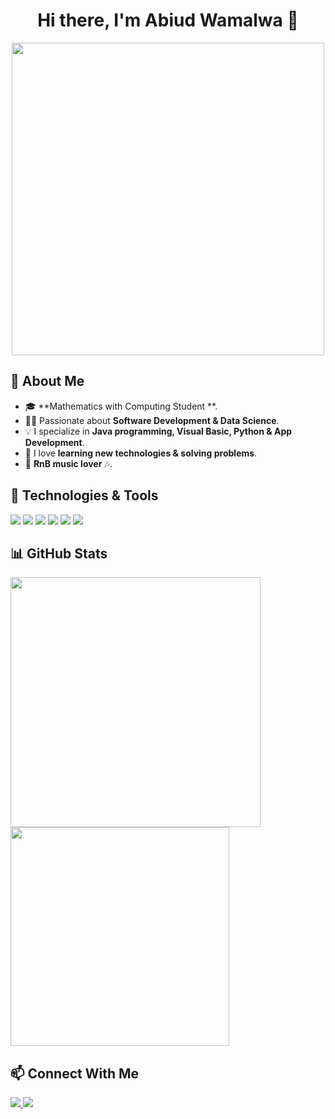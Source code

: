 <h1 align="center">Hi there, I'm Abiud Wamalwa 👋</h1>

<p align="center">
  <img src="https://media.giphy.com/media/qgQUggAC3Pfv687qPC/giphy.gif" width="500px">
</p>

## 🧐 About Me
- 🎓 **Mathematics with Computing Student **.
- 👨‍💻 Passionate about **Software Development & Data Science**.
- 💡 I specialize in **Java programming, Visual Basic, Python & App Development**.
- 📖 I love **learning new technologies & solving problems**.
- 🎵 **RnB music lover** 🎶.

## 🚀 Technologies & Tools
<p align="left">
  <img src="https://img.shields.io/badge/C-00599C?style=for-the-badge&logo=c&logoColor=white"/>
  <img src="https://img.shields.io/badge/Python-3776AB?style=for-the-badge&logo=python&logoColor=white"/>
  <img src="https://img.shields.io/badge/JavaScript-F7DF1E?style=for-the-badge&logo=javascript&logoColor=black"/>
  <img src="https://img.shields.io/badge/MySQL-4479A1?style=for-the-badge&logo=mysql&logoColor=white"/>
  <img src="https://img.shields.io/badge/HTML-E34F26?style=for-the-badge&logo=html5&logoColor=white"/>
  <img src="https://img.shields.io/badge/CSS-1572B6?style=for-the-badge&logo=css3&logoColor=white"/>
</p>

## 📊 GitHub Stats
<p align="left">
  <img src="https://github-readme-stats.vercel.app/api?username=waabiud&show_icons=true&theme=tokyonight" width="400px">
  <img src="https://github-readme-stats.vercel.app/api/top-langs/?username=waabiud&layout=compact&theme=tokyonight" width="350px">
</p>

## 📫 Connect With Me
<p align="left">
  <a href="https://www.linkedin.com/in/abiudwamalwa">
    <img src="https://img.shields.io/badge/LinkedIn-0077B5?style=for-the-badge&logo=linkedin&logoColor=white"/>
  </a>
  <a href="mailto:abiudwamalwa1979@gmail.com">
    <img src="https://img.shields.io/badge/Gmail-D14836?style=for-the-badge&logo=gmail&logoColor=white"/>
  </a>
</p>
